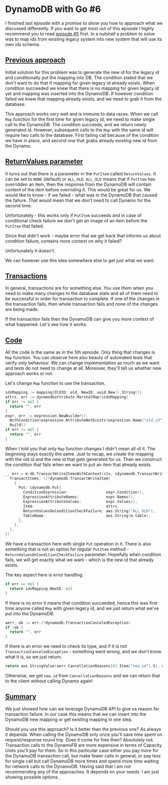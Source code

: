 # DynamoDB with Go #6

I finished last episode with a promise to show you how to approach what we discussed differently. If you want to get most out of this episode I highly recommend you to read [episode #5](../episode5/post.md) first. In a nutshell a problem to solve was to map ids from existing legacy system into new system that will use its own ids schema.

## [Previous approach](#previous-approach)

Initial solution for this problem was to generate the new id for the legacy id and conditionally put the mapping into DB. The condition stated that we don't want to do that if mapping for given legacy id already exists. When condition succeeded we  knew that there is no mapping for given legacy id yet and mapping was inserted into the DynamoDB. If however condition failed we knew that mapping already exists, and we need to grab it from the database.

This approach works very well and is immune to data races. When we call `Map` function for the first time for given legacy id, we need to make single call to the DynamoDB. The condition succeeds, and we return newly generated id. However, subsequent calls to the `Map` with the same id will require two calls to the database. First failing call because of the condition we have in place, and second one that grabs already existing new id from the Dynamo.

## [ReturnValues parameter](#return-values-parameter)

It turns out that there is a parameter in the `PutItem` called `ReturnValues`. It can be set to `NONE` (default) or `ALL_OLD`. `ALL_OLD` means that if `PutItem` has overridden an item, then the response from the DynamoDB will contain content of the item before overriding it. This would be great for us. We would like to know - if we failed - what was in the DynamoDB that caused the failure. That would mean that we don't need to call Dynamo for the second time.

Unfortunately - this works only if `PutItem` succeeds and in case of conditional check failure we don't get an image of an item before the `PutItem` that failed.

Since that didn't work - maybe error that we get back that informs us about condition failure, contains more context on why it failed?

Unfortunately it doesn't.

We can however use this idea somewhere else to get just what we want.

## [Transactions](#transactions)

In general, transactions are for something else. You use them when you need to make many changes to the database state and all of them need to be successful in order for transaction to complete. If one of the changes in the transaction fails, then whole transaction fails and none of the changes are being made.

If the transaction fails then the DynamoDB can give you more context of what happened. Let's see how it works.

## [Code](#code)

All the code is the same as in the 5th episode. Only thing that changes is `Map` function. You can observe here also beauty of automated tests that verify only behaviour. We can change implementation as much as we want and tests do not need to change at all. Moreover, they'll tell us whether new approach works or not.

Let's change `Map` function to use the transaction.

```go
idsMapping := mapping{OldID: old, NewID: uuid.New().String()}
attrs, err := dynamodbattribute.MarshalMap(&idsMapping)
if err != nil {
  return "", err
}
expr, err := expression.NewBuilder().
  WithCondition(expression.AttributeNotExists(expression.Name("old_id"))).
  Build()
if err != nil {
  return "", err
}
```
When I told you that only `Map` function changes I didn't mean all of it. The beginning stays exactly the same. Just to recap, we create the mapping with the old id and the new id that gets generated for us. Then we construct the condition that fails when we want to put an item that already exists.

```go
_, err = m.db.TransactWriteItemsWithContext(ctx, &dynamodb.TransactWriteItemsInput{
  TransactItems: []*dynamodb.TransactWriteItem{
    {
      Put: &dynamodb.Put{
        ConditionExpression:                 expr.Condition(),
        ExpressionAttributeNames:            expr.Names(),
        ExpressionAttributeValues:           expr.Values(),
        Item:                                attrs,
        ReturnValuesOnConditionCheckFailure: aws.String("ALL_OLD"),
        TableName:                           aws.String(m.table),
      },
    },
  },
})
```
We have a transaction here with single `Put` operation in it. There is also something that is not an option for regular `PutItem` method - `ReturnValuesOnConditionCheckFailure` parameter. Hopefully when condition fails, we will get exactly what we want - which is the new id that already exists.

The key aspect here is error handling.
```go
if err == nil {
  return idsMapping.NewID, nil
}
``` 
If there is no error it means that condition succeeded, hence this was first time anyone called `Map` with given legacy id, and we just return what we've put into the DynamoDB.

```go
aerr, ok := err.(*dynamodb.TransactionCanceledException)
if !ok {
  return "", err
}
```
If there is an error we need to check its type, and if it is not `TransactionCanceledException` - something went wrong, and we don't know what it is, so we just return.

```go
return aws.StringValue(aerr.CancellationReasons[0].Item["new_id"].S), nil
```
Otherwise, we get `new_id` from `CancellationReasons` and we can return that to the client without calling Dynamo again!

## [Summary](#summary)

We just showed how can we leverage DynamoDB API to give us reason for transaction failure. In our case this means that we can insert into the DynamoDB new mapping or get existing mapping in one step.

Should you use this approach? Is it better than the previous one? As always it depends. When calling the DynamoDB only once you'll save time spent on request/response round trip. Does it come for free then? Absolutely not. Transaction calls to the DynamoFB are more expensive in terms of Capacity Units you'll pay for them. So in this particular case either you pay more for the DynamoDB transaction call, but make fewer calls in general, or pay less for single call but call DynamoDB more times and spend more time waiting for network calls to the DynamoDB. Having said that I am not recommending any of the approaches. It depends on your needs. I am just showing possible options.